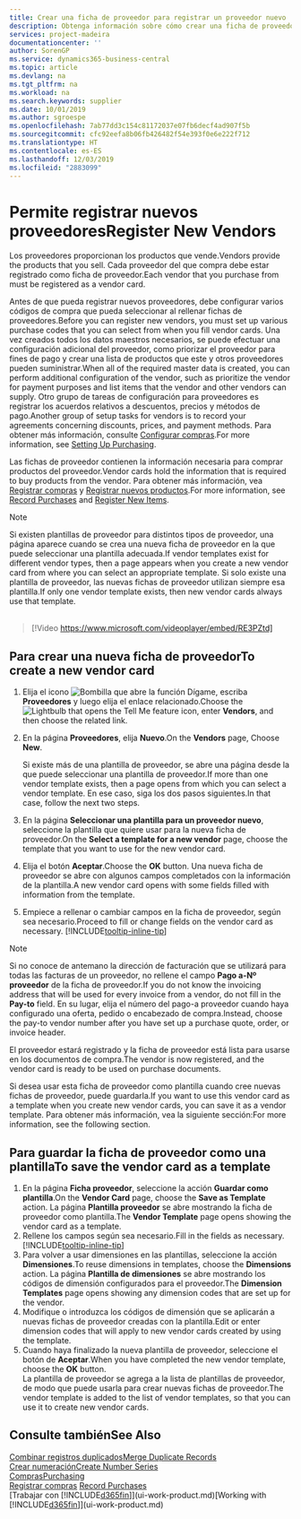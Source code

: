```yaml
---
title: Crear una ficha de proveedor para registrar un proveedor nuevo | Documentos de Microsoft
description: Obtenga información sobre cómo crear una ficha de proveedor para registrar un nuevo proveedor.
services: project-madeira
documentationcenter: ''
author: SorenGP
ms.service: dynamics365-business-central
ms.topic: article
ms.devlang: na
ms.tgt_pltfrm: na
ms.workload: na
ms.search.keywords: supplier
ms.date: 10/01/2019
ms.author: sgroespe
ms.openlocfilehash: 7ab77dd3c154c81172037e07fb6decf4ad907f5b
ms.sourcegitcommit: cfc92eefa8b06fb426482f54e393f0e6e222f712
ms.translationtype: HT
ms.contentlocale: es-ES
ms.lasthandoff: 12/03/2019
ms.locfileid: "2883099"
---
```

# <a name="register-new-vendors"></a><span data-ttu-id="64d8a-103">Permite registrar nuevos proveedores</span><span class="sxs-lookup"><span data-stu-id="64d8a-103">Register New Vendors</span></span>
<span data-ttu-id="64d8a-104">Los proveedores proporcionan los productos que vende.</span><span class="sxs-lookup"><span data-stu-id="64d8a-104">Vendors provide the products that you sell.</span></span> <span data-ttu-id="64d8a-105">Cada proveedor del que compra debe estar registrado como ficha de proveedor.</span><span class="sxs-lookup"><span data-stu-id="64d8a-105">Each vendor that you purchase from must be registered as a vendor card.</span></span>

<span data-ttu-id="64d8a-106">Antes de que pueda registrar nuevos proveedores, debe configurar varios códigos de compra que pueda seleccionar al rellenar fichas de proveedores.</span><span class="sxs-lookup"><span data-stu-id="64d8a-106">Before you can register new vendors, you must set up various purchase codes that you can select from when you fill vendor cards.</span></span> <span data-ttu-id="64d8a-107">Una vez creados todos los datos maestros necesarios, se puede efectuar una configuración adicional del proveedor, como priorizar el proveedor para fines de pago y crear una lista de productos que este y otros proveedores pueden suministrar.</span><span class="sxs-lookup"><span data-stu-id="64d8a-107">When all of the required master data is created, you can perform additional configuration of the vendor, such as prioritize the vendor for payment purposes and list items that the vendor and other vendors can supply.</span></span> <span data-ttu-id="64d8a-108">Otro grupo de tareas de configuración para proveedores es registrar los acuerdos relativos a descuentos, precios y métodos de pago.</span><span class="sxs-lookup"><span data-stu-id="64d8a-108">Another group of setup tasks for vendors is to record your agreements concerning discounts, prices, and payment methods.</span></span> <span data-ttu-id="64d8a-109">Para obtener más información, consulte [Configurar compras](purchasing-setup-purchasing.md).</span><span class="sxs-lookup"><span data-stu-id="64d8a-109">For more information, see [Setting Up Purchasing](purchasing-setup-purchasing.md).</span></span>

<span data-ttu-id="64d8a-110">Las fichas de proveedor contienen la información necesaria para comprar productos del proveedor.</span><span class="sxs-lookup"><span data-stu-id="64d8a-110">Vendor cards hold the information that is required to buy products from the vendor.</span></span> <span data-ttu-id="64d8a-111">Para obtener más información, vea [Registrar compras](purchasing-how-record-purchases.md) y [Registrar nuevos productos](inventory-how-register-new-items.md).</span><span class="sxs-lookup"><span data-stu-id="64d8a-111">For more information, see [Record Purchases](purchasing-how-record-purchases.md) and [Register New Items](inventory-how-register-new-items.md).</span></span>

> [!NOTE]  
>   <span data-ttu-id="64d8a-112">Si existen plantillas de proveedor para distintos tipos de proveedor, una página aparece cuando se crea una nueva ficha de proveedor en la que puede seleccionar una plantilla adecuada.</span><span class="sxs-lookup"><span data-stu-id="64d8a-112">If vendor templates exist for different vendor types, then a page appears when you create a new vendor card from where you can select an appropriate template.</span></span> <span data-ttu-id="64d8a-113">Si solo existe una plantilla de proveedor, las nuevas fichas de proveedor utilizan siempre esa plantilla.</span><span class="sxs-lookup"><span data-stu-id="64d8a-113">If only one vendor template exists, then new vendor cards always use that template.</span></span>
<br><br>  

> [!Video https://www.microsoft.com/videoplayer/embed/RE3PZtd]

## <a name="to-create-a-new-vendor-card"></a><span data-ttu-id="64d8a-114">Para crear una nueva ficha de proveedor</span><span class="sxs-lookup"><span data-stu-id="64d8a-114">To create a new vendor card</span></span>
1. <span data-ttu-id="64d8a-115">Elija el icono ![Bombilla que abre la función Dígame](media/ui-search/search_small.png "Dígame qué desea hacer"), escriba **Proveedores** y luego elija el enlace relacionado.</span><span class="sxs-lookup"><span data-stu-id="64d8a-115">Choose the ![Lightbulb that opens the Tell Me feature](media/ui-search/search_small.png "Tell me what you want to do") icon, enter **Vendors**, and then choose the related link.</span></span>  
2. <span data-ttu-id="64d8a-116">En la página **Proveedores**, elija **Nuevo**.</span><span class="sxs-lookup"><span data-stu-id="64d8a-116">On the **Vendors** page, Choose **New**.</span></span>

    <span data-ttu-id="64d8a-117">Si existe más de una plantilla de proveedor, se abre una página desde la que puede seleccionar una plantilla de proveedor.</span><span class="sxs-lookup"><span data-stu-id="64d8a-117">If more than one vendor template exists, then a page opens from which you can select a vendor template.</span></span> <span data-ttu-id="64d8a-118">En ese caso, siga los dos pasos siguientes.</span><span class="sxs-lookup"><span data-stu-id="64d8a-118">In that case, follow the next two steps.</span></span>
3. <span data-ttu-id="64d8a-119">En la página **Seleccionar una plantilla para un proveedor nuevo**, seleccione la plantilla que quiere usar para la nueva ficha de proveedor.</span><span class="sxs-lookup"><span data-stu-id="64d8a-119">On the **Select a template for a new vendor** page, choose the template that you want to use for the new vendor card.</span></span>
4. <span data-ttu-id="64d8a-120">Elija el botón **Aceptar**.</span><span class="sxs-lookup"><span data-stu-id="64d8a-120">Choose the **OK** button.</span></span> <span data-ttu-id="64d8a-121">Una nueva ficha de proveedor se abre con algunos campos completados con la información de la plantilla.</span><span class="sxs-lookup"><span data-stu-id="64d8a-121">A new vendor card opens with some fields filled with information from the template.</span></span>
5. <span data-ttu-id="64d8a-122">Empiece a rellenar o cambiar campos en la ficha de proveedor, según sea necesario.</span><span class="sxs-lookup"><span data-stu-id="64d8a-122">Proceed to fill or change fields on the vendor card as necessary.</span></span> [!INCLUDE[tooltip-inline-tip](includes/tooltip-inline-tip_md.md)]

> [!NOTE]  
>   <span data-ttu-id="64d8a-123">Si no conoce de antemano la dirección de facturación que se utilizará para todas las facturas de un proveedor, no rellene el campo **Pago a-Nº proveedor** de la ficha de proveedor.</span><span class="sxs-lookup"><span data-stu-id="64d8a-123">If you do not know the invoicing address that will be used for every invoice from a vendor, do not fill in the **Pay-to** field.</span></span> <span data-ttu-id="64d8a-124">En su lugar, elija el número del pago-a proveedor cuando haya configurado una oferta, pedido o encabezado de compra.</span><span class="sxs-lookup"><span data-stu-id="64d8a-124">Instead, choose the pay-to vendor number after you have set up a purchase quote, order, or invoice header.</span></span>

<span data-ttu-id="64d8a-125">El proveedor estará registrado y la ficha de proveedor está lista para usarse en los documentos de compra.</span><span class="sxs-lookup"><span data-stu-id="64d8a-125">The vendor is now registered, and the vendor card is ready to be used on purchase documents.</span></span>

<span data-ttu-id="64d8a-126">Si desea usar esta ficha de proveedor como plantilla cuando cree nuevas fichas de proveedor, puede guardarla.</span><span class="sxs-lookup"><span data-stu-id="64d8a-126">If you want to use this vendor card as a template when you create new vendor cards, you can save it as a vendor template.</span></span> <span data-ttu-id="64d8a-127">Para obtener más información, vea la siguiente sección:</span><span class="sxs-lookup"><span data-stu-id="64d8a-127">For more information, see the following section.</span></span>

## <a name="to-save-the-vendor-card-as-a-template"></a><span data-ttu-id="64d8a-128">Para guardar la ficha de proveedor como una plantilla</span><span class="sxs-lookup"><span data-stu-id="64d8a-128">To save the vendor card as a template</span></span>
1. <span data-ttu-id="64d8a-129">En la página **Ficha proveedor**, seleccione la acción **Guardar como plantilla**.</span><span class="sxs-lookup"><span data-stu-id="64d8a-129">On the **Vendor Card** page, choose the **Save as Template** action.</span></span> <span data-ttu-id="64d8a-130">La página **Plantilla proveedor** se abre mostrando la ficha de proveedor como plantilla.</span><span class="sxs-lookup"><span data-stu-id="64d8a-130">The **Vendor Template** page opens showing the vendor card as a template.</span></span>
2. <span data-ttu-id="64d8a-131">Rellene los campos según sea necesario.</span><span class="sxs-lookup"><span data-stu-id="64d8a-131">Fill in the fields as necessary.</span></span> [!INCLUDE[tooltip-inline-tip](includes/tooltip-inline-tip_md.md)]
3. <span data-ttu-id="64d8a-132">Para volver a usar dimensiones en las plantillas, seleccione la acción **Dimensiones**.</span><span class="sxs-lookup"><span data-stu-id="64d8a-132">To reuse dimensions in templates, choose the **Dimensions** action.</span></span> <span data-ttu-id="64d8a-133">La página **Plantilla de dimensiones** se abre mostrando los códigos de dimensión configurados para el proveedor.</span><span class="sxs-lookup"><span data-stu-id="64d8a-133">The **Dimension Templates** page opens showing any dimension codes that are set up for the vendor.</span></span>
4. <span data-ttu-id="64d8a-134">Modifique o introduzca los códigos de dimensión que se aplicarán a nuevas fichas de proveedor creadas con la plantilla.</span><span class="sxs-lookup"><span data-stu-id="64d8a-134">Edit or enter dimension codes that will apply to new vendor cards created by using the template.</span></span>
5. <span data-ttu-id="64d8a-135">Cuando haya finalizado la nueva plantilla de proveedor, seleccione el botón de **Aceptar**.</span><span class="sxs-lookup"><span data-stu-id="64d8a-135">When you have completed the new vendor template, choose the **OK** button.</span></span>  
   <span data-ttu-id="64d8a-136">La plantilla de proveedor se agrega a la lista de plantillas de proveedor, de modo que puede usarla para crear nuevas fichas de proveedor.</span><span class="sxs-lookup"><span data-stu-id="64d8a-136">The vendor template is added to the list of vendor templates, so that you can use it to create new vendor cards.</span></span>

## <a name="see-also"></a><span data-ttu-id="64d8a-137">Consulte también</span><span class="sxs-lookup"><span data-stu-id="64d8a-137">See Also</span></span>
[<span data-ttu-id="64d8a-138">Combinar registros duplicados</span><span class="sxs-lookup"><span data-stu-id="64d8a-138">Merge Duplicate Records</span></span>](sales-how-merge-duplicate-records.md)  
[<span data-ttu-id="64d8a-139">Crear numeración</span><span class="sxs-lookup"><span data-stu-id="64d8a-139">Create Number Series</span></span>](ui-create-number-series.md)  
[<span data-ttu-id="64d8a-140">Compras</span><span class="sxs-lookup"><span data-stu-id="64d8a-140">Purchasing</span></span>](purchasing-manage-purchasing.md)  
<span data-ttu-id="64d8a-141">[Registrar compras](purchasing-how-record-purchases.md) </span><span class="sxs-lookup"><span data-stu-id="64d8a-141">[Record Purchases](purchasing-how-record-purchases.md) </span></span>  
<span data-ttu-id="64d8a-142">[Trabajar con [!INCLUDE[d365fin](includes/d365fin_md.md)]](ui-work-product.md)</span><span class="sxs-lookup"><span data-stu-id="64d8a-142">[Working with [!INCLUDE[d365fin](includes/d365fin_md.md)]](ui-work-product.md)</span></span>  
